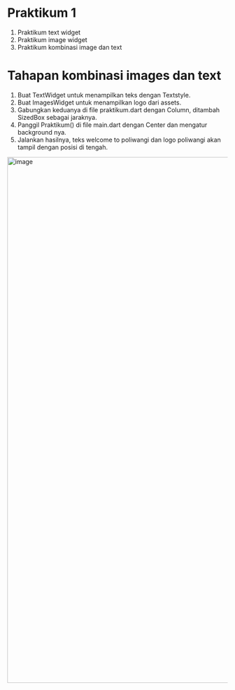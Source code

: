 # Praktikum 1

1. Praktikum text widget
2. Praktikum image widget
3. Praktikum kombinasi image dan text

# Tahapan kombinasi images dan text

1. Buat TextWidget untuk menampilkan teks dengan Textstyle.
2. Buat ImagesWidget untuk menampilkan logo dari assets.
3. Gabungkan keduanya di file praktikum.dart dengan Column, ditambah SizedBox sebagai jaraknya.
4. Panggil Praktikum() di file main.dart dengan Center dan mengatur background nya.
5. Jalankan hasilnya, teks welcome to poliwangi dan logo poliwangi akan tampil dengan posisi di tengah.

<img width="1920" height="1200" alt="image" src="https://github.com/user-attachments/assets/c8c02219-d094-42f3-9417-20d35157f7eb" />
